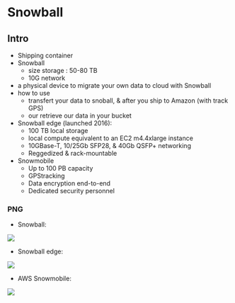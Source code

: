 # Snowball

## Intro
* Shipping container
* Snowball
  * size storage : 50-80 TB
  * 10G network
* a physical device to migrate your own data to cloud with Snowball
* how to use
  * transfert your data to snoball, & after you ship to Amazon (with track GPS)
  * our retrieve our data in your bucket
* Snowball edge (launched 2016):
  * 100 TB local storage
  * local compute equivalent to an EC2 m4.4xlarge instance
  * 10GBase-T, 10/25Gb SFP28, & 40Gb QSFP+ networking
  * Reggedized & rack-mountable
* Snowmobile
  * Up to 100 PB capacity
  * GPStracking
  * Data encryption end-to-end
  * Dedicated security personnel


### PNG
* Snowball:

[<img src="https://i.imgur.com/UGA0Phu.png">](https://i.imgur.com/UGA0Phu.png)

* Snowball edge:

[<img src="https://i.imgur.com/GRW8zyA.png">](https://i.imgur.com/GRW8zyA.png)

* AWS Snowmobile:

[<img src="https://i.imgur.com/KTQCBAV.png">](https://i.imgur.com/KTQCBAV.png)
